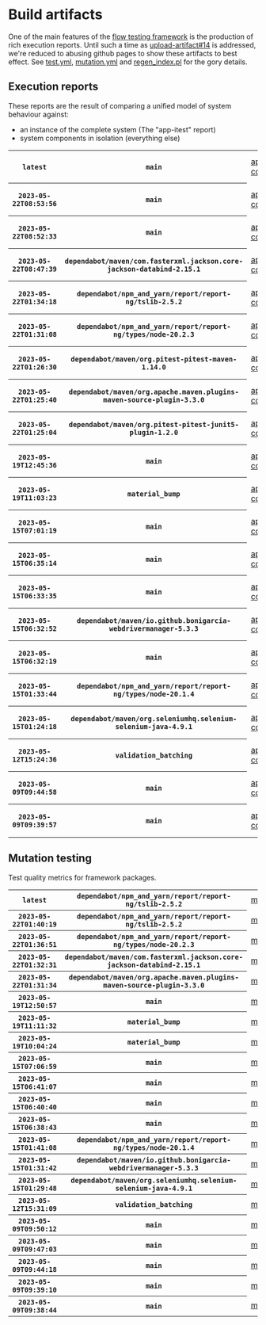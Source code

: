 # Build artifacts

One of the main features of the [flow testing framework](https://github.com/Mastercard/flow) is the production of rich execution reports.
Until such a time as [upload-artifact#14](https://github.com/actions/upload-artifact/issues/14) is addressed, we're reduced to abusing github pages to show these artifacts to best effect.
See [test.yml](https://github.com/Mastercard/flow/blob/main/.github/workflows/test.yml), [mutation.yml](https://github.com/Mastercard/flow/blob/main/.github/workflows/mutation.yml) and [regen_index.pl](https://github.com/Mastercard/flow/blob/pages/regen_index.pl) for the gory details.

## Execution reports

These reports are the result of comparing a unified model of system behaviour against:
 * an instance of the complete system (The "app-itest" report)
 * system components in isolation (everything else)

<!-- start:execution -->
<table>
	<tbody>
		<tr> <th><code>latest</code></th>
			 <th><code>main</code></th>
			<td><a href="execution/latest/flow_execution_reports/example/app-core/target/mctf/latest/index.html">app-core</a></td>
			<td><a href="execution/latest/flow_execution_reports/example/app-histogram/target/mctf/latest/index.html">app-histogram</a></td>
			<td><a href="execution/latest/flow_execution_reports/example/app-itest/target/mctf/latest/index.html">app-itest</a></td>
			<td><a href="execution/latest/flow_execution_reports/example/app-queue/target/mctf/latest/index.html">app-queue</a></td>
			<td><a href="execution/latest/flow_execution_reports/example/app-store/target/mctf/latest/index.html">app-store</a></td>
			<td><a href="execution/latest/flow_execution_reports/example/app-ui/target/mctf/latest/index.html">app-ui</a></td>
			<td><a href="execution/latest/flow_execution_reports/example/app-web-ui/target/mctf/latest/index.html">app-web-ui</a></td>
		</tr>
		<tr> <th><code>2023-05-22T08:53:56</code></th>
			 <th><code>main</code></th>
			<td><a href="execution/1684745636/flow_execution_reports/example/app-core/target/mctf/latest/index.html">app-core</a></td>
			<td><a href="execution/1684745636/flow_execution_reports/example/app-histogram/target/mctf/latest/index.html">app-histogram</a></td>
			<td><a href="execution/1684745636/flow_execution_reports/example/app-itest/target/mctf/latest/index.html">app-itest</a></td>
			<td><a href="execution/1684745636/flow_execution_reports/example/app-queue/target/mctf/latest/index.html">app-queue</a></td>
			<td><a href="execution/1684745636/flow_execution_reports/example/app-store/target/mctf/latest/index.html">app-store</a></td>
			<td><a href="execution/1684745636/flow_execution_reports/example/app-ui/target/mctf/latest/index.html">app-ui</a></td>
			<td><a href="execution/1684745636/flow_execution_reports/example/app-web-ui/target/mctf/latest/index.html">app-web-ui</a></td>
		</tr>
		<tr> <th><code>2023-05-22T08:52:33</code></th>
			 <th><code>main</code></th>
			<td><a href="execution/1684745553/flow_execution_reports/example/app-core/target/mctf/latest/index.html">app-core</a></td>
			<td><a href="execution/1684745553/flow_execution_reports/example/app-histogram/target/mctf/latest/index.html">app-histogram</a></td>
			<td><a href="execution/1684745553/flow_execution_reports/example/app-itest/target/mctf/latest/index.html">app-itest</a></td>
			<td><a href="execution/1684745553/flow_execution_reports/example/app-queue/target/mctf/latest/index.html">app-queue</a></td>
			<td><a href="execution/1684745553/flow_execution_reports/example/app-store/target/mctf/latest/index.html">app-store</a></td>
			<td><a href="execution/1684745553/flow_execution_reports/example/app-ui/target/mctf/latest/index.html">app-ui</a></td>
			<td><a href="execution/1684745553/flow_execution_reports/example/app-web-ui/target/mctf/latest/index.html">app-web-ui</a></td>
		</tr>
		<tr> <th><code>2023-05-22T08:47:39</code></th>
			 <th><code>dependabot/maven/com.fasterxml.jackson.core-jackson-databind-2.15.1</code></th>
			<td><a href="execution/1684745259/flow_execution_reports/example/app-core/target/mctf/latest/index.html">app-core</a></td>
			<td><a href="execution/1684745259/flow_execution_reports/example/app-histogram/target/mctf/latest/index.html">app-histogram</a></td>
			<td><a href="execution/1684745259/flow_execution_reports/example/app-itest/target/mctf/latest/index.html">app-itest</a></td>
			<td><a href="execution/1684745259/flow_execution_reports/example/app-queue/target/mctf/latest/index.html">app-queue</a></td>
			<td><a href="execution/1684745259/flow_execution_reports/example/app-store/target/mctf/latest/index.html">app-store</a></td>
			<td><a href="execution/1684745259/flow_execution_reports/example/app-ui/target/mctf/latest/index.html">app-ui</a></td>
			<td><a href="execution/1684745259/flow_execution_reports/example/app-web-ui/target/mctf/latest/index.html">app-web-ui</a></td>
		</tr>
		<tr> <th><code>2023-05-22T01:34:18</code></th>
			 <th><code>dependabot/npm_and_yarn/report/report-ng/tslib-2.5.2</code></th>
			<td><a href="execution/1684719258/flow_execution_reports/example/app-core/target/mctf/latest/index.html">app-core</a></td>
			<td><a href="execution/1684719258/flow_execution_reports/example/app-histogram/target/mctf/latest/index.html">app-histogram</a></td>
			<td><a href="execution/1684719258/flow_execution_reports/example/app-itest/target/mctf/latest/index.html">app-itest</a></td>
			<td><a href="execution/1684719258/flow_execution_reports/example/app-queue/target/mctf/latest/index.html">app-queue</a></td>
			<td><a href="execution/1684719258/flow_execution_reports/example/app-store/target/mctf/latest/index.html">app-store</a></td>
			<td><a href="execution/1684719258/flow_execution_reports/example/app-ui/target/mctf/latest/index.html">app-ui</a></td>
			<td><a href="execution/1684719258/flow_execution_reports/example/app-web-ui/target/mctf/latest/index.html">app-web-ui</a></td>
		</tr>
		<tr> <th><code>2023-05-22T01:31:08</code></th>
			 <th><code>dependabot/npm_and_yarn/report/report-ng/types/node-20.2.3</code></th>
			<td><a href="execution/1684719068/flow_execution_reports/example/app-core/target/mctf/latest/index.html">app-core</a></td>
			<td><a href="execution/1684719068/flow_execution_reports/example/app-histogram/target/mctf/latest/index.html">app-histogram</a></td>
			<td><a href="execution/1684719068/flow_execution_reports/example/app-itest/target/mctf/latest/index.html">app-itest</a></td>
			<td><a href="execution/1684719068/flow_execution_reports/example/app-queue/target/mctf/latest/index.html">app-queue</a></td>
			<td><a href="execution/1684719068/flow_execution_reports/example/app-store/target/mctf/latest/index.html">app-store</a></td>
			<td><a href="execution/1684719068/flow_execution_reports/example/app-ui/target/mctf/latest/index.html">app-ui</a></td>
			<td><a href="execution/1684719068/flow_execution_reports/example/app-web-ui/target/mctf/latest/index.html">app-web-ui</a></td>
		</tr>
		<tr> <th><code>2023-05-22T01:26:30</code></th>
			 <th><code>dependabot/maven/org.pitest-pitest-maven-1.14.0</code></th>
			<td><a href="execution/1684718790/flow_execution_reports/example/app-core/target/mctf/latest/index.html">app-core</a></td>
			<td><a href="execution/1684718790/flow_execution_reports/example/app-histogram/target/mctf/latest/index.html">app-histogram</a></td>
			<td><a href="execution/1684718790/flow_execution_reports/example/app-itest/target/mctf/latest/index.html">app-itest</a></td>
			<td><a href="execution/1684718790/flow_execution_reports/example/app-queue/target/mctf/latest/index.html">app-queue</a></td>
			<td><a href="execution/1684718790/flow_execution_reports/example/app-store/target/mctf/latest/index.html">app-store</a></td>
			<td><a href="execution/1684718790/flow_execution_reports/example/app-ui/target/mctf/latest/index.html">app-ui</a></td>
			<td><a href="execution/1684718790/flow_execution_reports/example/app-web-ui/target/mctf/latest/index.html">app-web-ui</a></td>
		</tr>
		<tr> <th><code>2023-05-22T01:25:40</code></th>
			 <th><code>dependabot/maven/org.apache.maven.plugins-maven-source-plugin-3.3.0</code></th>
			<td><a href="execution/1684718740/flow_execution_reports/example/app-core/target/mctf/latest/index.html">app-core</a></td>
			<td><a href="execution/1684718740/flow_execution_reports/example/app-histogram/target/mctf/latest/index.html">app-histogram</a></td>
			<td><a href="execution/1684718740/flow_execution_reports/example/app-itest/target/mctf/latest/index.html">app-itest</a></td>
			<td><a href="execution/1684718740/flow_execution_reports/example/app-queue/target/mctf/latest/index.html">app-queue</a></td>
			<td><a href="execution/1684718740/flow_execution_reports/example/app-store/target/mctf/latest/index.html">app-store</a></td>
			<td><a href="execution/1684718740/flow_execution_reports/example/app-ui/target/mctf/latest/index.html">app-ui</a></td>
			<td><a href="execution/1684718740/flow_execution_reports/example/app-web-ui/target/mctf/latest/index.html">app-web-ui</a></td>
		</tr>
		<tr> <th><code>2023-05-22T01:25:04</code></th>
			 <th><code>dependabot/maven/org.pitest-pitest-junit5-plugin-1.2.0</code></th>
			<td><a href="execution/1684718704/flow_execution_reports/example/app-core/target/mctf/latest/index.html">app-core</a></td>
			<td><a href="execution/1684718704/flow_execution_reports/example/app-histogram/target/mctf/latest/index.html">app-histogram</a></td>
			<td><a href="execution/1684718704/flow_execution_reports/example/app-itest/target/mctf/latest/index.html">app-itest</a></td>
			<td><a href="execution/1684718704/flow_execution_reports/example/app-queue/target/mctf/latest/index.html">app-queue</a></td>
			<td><a href="execution/1684718704/flow_execution_reports/example/app-store/target/mctf/latest/index.html">app-store</a></td>
			<td><a href="execution/1684718704/flow_execution_reports/example/app-ui/target/mctf/latest/index.html">app-ui</a></td>
			<td><a href="execution/1684718704/flow_execution_reports/example/app-web-ui/target/mctf/latest/index.html">app-web-ui</a></td>
		</tr>
		<tr> <th><code>2023-05-19T12:45:36</code></th>
			 <th><code>main</code></th>
			<td><a href="execution/1684500336/flow_execution_reports/example/app-core/target/mctf/latest/index.html">app-core</a></td>
			<td><a href="execution/1684500336/flow_execution_reports/example/app-histogram/target/mctf/latest/index.html">app-histogram</a></td>
			<td><a href="execution/1684500336/flow_execution_reports/example/app-itest/target/mctf/latest/index.html">app-itest</a></td>
			<td><a href="execution/1684500336/flow_execution_reports/example/app-queue/target/mctf/latest/index.html">app-queue</a></td>
			<td><a href="execution/1684500336/flow_execution_reports/example/app-store/target/mctf/latest/index.html">app-store</a></td>
			<td><a href="execution/1684500336/flow_execution_reports/example/app-ui/target/mctf/latest/index.html">app-ui</a></td>
			<td><a href="execution/1684500336/flow_execution_reports/example/app-web-ui/target/mctf/latest/index.html">app-web-ui</a></td>
		</tr>
		<tr> <th><code>2023-05-19T11:03:23</code></th>
			 <th><code>material_bump</code></th>
			<td><a href="execution/1684494203/flow_execution_reports/example/app-core/target/mctf/latest/index.html">app-core</a></td>
			<td><a href="execution/1684494203/flow_execution_reports/example/app-histogram/target/mctf/latest/index.html">app-histogram</a></td>
			<td><a href="execution/1684494203/flow_execution_reports/example/app-itest/target/mctf/latest/index.html">app-itest</a></td>
			<td><a href="execution/1684494203/flow_execution_reports/example/app-queue/target/mctf/latest/index.html">app-queue</a></td>
			<td><a href="execution/1684494203/flow_execution_reports/example/app-store/target/mctf/latest/index.html">app-store</a></td>
			<td><a href="execution/1684494203/flow_execution_reports/example/app-ui/target/mctf/latest/index.html">app-ui</a></td>
			<td><a href="execution/1684494203/flow_execution_reports/example/app-web-ui/target/mctf/latest/index.html">app-web-ui</a></td>
		</tr>
		<tr> <th><code>2023-05-15T07:01:19</code></th>
			 <th><code>main</code></th>
			<td><a href="execution/1684134079/flow_execution_reports/example/app-core/target/mctf/latest/index.html">app-core</a></td>
			<td><a href="execution/1684134079/flow_execution_reports/example/app-histogram/target/mctf/latest/index.html">app-histogram</a></td>
			<td><a href="execution/1684134079/flow_execution_reports/example/app-itest/target/mctf/latest/index.html">app-itest</a></td>
			<td><a href="execution/1684134079/flow_execution_reports/example/app-queue/target/mctf/latest/index.html">app-queue</a></td>
			<td><a href="execution/1684134079/flow_execution_reports/example/app-store/target/mctf/latest/index.html">app-store</a></td>
			<td><a href="execution/1684134079/flow_execution_reports/example/app-ui/target/mctf/latest/index.html">app-ui</a></td>
			<td><a href="execution/1684134079/flow_execution_reports/example/app-web-ui/target/mctf/latest/index.html">app-web-ui</a></td>
		</tr>
		<tr> <th><code>2023-05-15T06:35:14</code></th>
			 <th><code>main</code></th>
			<td><a href="execution/1684132514/flow_execution_reports/example/app-core/target/mctf/latest/index.html">app-core</a></td>
			<td><a href="execution/1684132514/flow_execution_reports/example/app-histogram/target/mctf/latest/index.html">app-histogram</a></td>
			<td><a href="execution/1684132514/flow_execution_reports/example/app-itest/target/mctf/latest/index.html">app-itest</a></td>
			<td><a href="execution/1684132514/flow_execution_reports/example/app-queue/target/mctf/latest/index.html">app-queue</a></td>
			<td><a href="execution/1684132514/flow_execution_reports/example/app-store/target/mctf/latest/index.html">app-store</a></td>
			<td><a href="execution/1684132514/flow_execution_reports/example/app-ui/target/mctf/latest/index.html">app-ui</a></td>
			<td><a href="execution/1684132514/flow_execution_reports/example/app-web-ui/target/mctf/latest/index.html">app-web-ui</a></td>
		</tr>
		<tr> <th><code>2023-05-15T06:33:35</code></th>
			 <th><code>main</code></th>
			<td><a href="execution/1684132415/flow_execution_reports/example/app-core/target/mctf/latest/index.html">app-core</a></td>
			<td><a href="execution/1684132415/flow_execution_reports/example/app-histogram/target/mctf/latest/index.html">app-histogram</a></td>
			<td><a href="execution/1684132415/flow_execution_reports/example/app-itest/target/mctf/latest/index.html">app-itest</a></td>
			<td><a href="execution/1684132415/flow_execution_reports/example/app-queue/target/mctf/latest/index.html">app-queue</a></td>
			<td><a href="execution/1684132415/flow_execution_reports/example/app-store/target/mctf/latest/index.html">app-store</a></td>
			<td><a href="execution/1684132415/flow_execution_reports/example/app-ui/target/mctf/latest/index.html">app-ui</a></td>
			<td><a href="execution/1684132415/flow_execution_reports/example/app-web-ui/target/mctf/latest/index.html">app-web-ui</a></td>
		</tr>
		<tr> <th><code>2023-05-15T06:32:52</code></th>
			 <th><code>dependabot/maven/io.github.bonigarcia-webdrivermanager-5.3.3</code></th>
			<td><a href="execution/1684132372/flow_execution_reports/example/app-core/target/mctf/latest/index.html">app-core</a></td>
			<td><a href="execution/1684132372/flow_execution_reports/example/app-histogram/target/mctf/latest/index.html">app-histogram</a></td>
			<td><a href="execution/1684132372/flow_execution_reports/example/app-itest/target/mctf/latest/index.html">app-itest</a></td>
			<td><a href="execution/1684132372/flow_execution_reports/example/app-queue/target/mctf/latest/index.html">app-queue</a></td>
			<td><a href="execution/1684132372/flow_execution_reports/example/app-store/target/mctf/latest/index.html">app-store</a></td>
			<td><a href="execution/1684132372/flow_execution_reports/example/app-ui/target/mctf/latest/index.html">app-ui</a></td>
			<td><a href="execution/1684132372/flow_execution_reports/example/app-web-ui/target/mctf/latest/index.html">app-web-ui</a></td>
		</tr>
		<tr> <th><code>2023-05-15T06:32:19</code></th>
			 <th><code>main</code></th>
			<td><a href="execution/1684132339/flow_execution_reports/example/app-core/target/mctf/latest/index.html">app-core</a></td>
			<td><a href="execution/1684132339/flow_execution_reports/example/app-histogram/target/mctf/latest/index.html">app-histogram</a></td>
			<td><a href="execution/1684132339/flow_execution_reports/example/app-itest/target/mctf/latest/index.html">app-itest</a></td>
			<td><a href="execution/1684132339/flow_execution_reports/example/app-queue/target/mctf/latest/index.html">app-queue</a></td>
			<td><a href="execution/1684132339/flow_execution_reports/example/app-store/target/mctf/latest/index.html">app-store</a></td>
			<td><a href="execution/1684132339/flow_execution_reports/example/app-ui/target/mctf/latest/index.html">app-ui</a></td>
			<td><a href="execution/1684132339/flow_execution_reports/example/app-web-ui/target/mctf/latest/index.html">app-web-ui</a></td>
		</tr>
		<tr> <th><code>2023-05-15T01:33:44</code></th>
			 <th><code>dependabot/npm_and_yarn/report/report-ng/types/node-20.1.4</code></th>
			<td><a href="execution/1684114424/flow_execution_reports/example/app-core/target/mctf/latest/index.html">app-core</a></td>
			<td><a href="execution/1684114424/flow_execution_reports/example/app-histogram/target/mctf/latest/index.html">app-histogram</a></td>
			<td><a href="execution/1684114424/flow_execution_reports/example/app-itest/target/mctf/latest/index.html">app-itest</a></td>
			<td><a href="execution/1684114424/flow_execution_reports/example/app-queue/target/mctf/latest/index.html">app-queue</a></td>
			<td><a href="execution/1684114424/flow_execution_reports/example/app-store/target/mctf/latest/index.html">app-store</a></td>
			<td><a href="execution/1684114424/flow_execution_reports/example/app-ui/target/mctf/latest/index.html">app-ui</a></td>
			<td><a href="execution/1684114424/flow_execution_reports/example/app-web-ui/target/mctf/latest/index.html">app-web-ui</a></td>
		</tr>
		<tr> <th><code>2023-05-15T01:24:18</code></th>
			 <th><code>dependabot/maven/org.seleniumhq.selenium-selenium-java-4.9.1</code></th>
			<td><a href="execution/1684113858/flow_execution_reports/example/app-core/target/mctf/latest/index.html">app-core</a></td>
			<td><a href="execution/1684113858/flow_execution_reports/example/app-histogram/target/mctf/latest/index.html">app-histogram</a></td>
			<td><a href="execution/1684113858/flow_execution_reports/example/app-itest/target/mctf/latest/index.html">app-itest</a></td>
			<td><a href="execution/1684113858/flow_execution_reports/example/app-queue/target/mctf/latest/index.html">app-queue</a></td>
			<td><a href="execution/1684113858/flow_execution_reports/example/app-store/target/mctf/latest/index.html">app-store</a></td>
			<td><a href="execution/1684113858/flow_execution_reports/example/app-ui/target/mctf/latest/index.html">app-ui</a></td>
			<td><a href="execution/1684113858/flow_execution_reports/example/app-web-ui/target/mctf/latest/index.html">app-web-ui</a></td>
		</tr>
		<tr> <th><code>2023-05-12T15:24:36</code></th>
			 <th><code>validation_batching</code></th>
			<td><a href="execution/1683905076/flow_execution_reports/example/app-core/target/mctf/latest/index.html">app-core</a></td>
			<td><a href="execution/1683905076/flow_execution_reports/example/app-histogram/target/mctf/latest/index.html">app-histogram</a></td>
			<td><a href="execution/1683905076/flow_execution_reports/example/app-itest/target/mctf/latest/index.html">app-itest</a></td>
			<td><a href="execution/1683905076/flow_execution_reports/example/app-queue/target/mctf/latest/index.html">app-queue</a></td>
			<td><a href="execution/1683905076/flow_execution_reports/example/app-store/target/mctf/latest/index.html">app-store</a></td>
			<td><a href="execution/1683905076/flow_execution_reports/example/app-ui/target/mctf/latest/index.html">app-ui</a></td>
			<td><a href="execution/1683905076/flow_execution_reports/example/app-web-ui/target/mctf/latest/index.html">app-web-ui</a></td>
		</tr>
		<tr> <th><code>2023-05-09T09:44:58</code></th>
			 <th><code>main</code></th>
			<td><a href="execution/1683625498/flow_execution_reports/example/app-core/target/mctf/latest/index.html">app-core</a></td>
			<td><a href="execution/1683625498/flow_execution_reports/example/app-histogram/target/mctf/latest/index.html">app-histogram</a></td>
			<td><a href="execution/1683625498/flow_execution_reports/example/app-itest/target/mctf/latest/index.html">app-itest</a></td>
			<td><a href="execution/1683625498/flow_execution_reports/example/app-queue/target/mctf/latest/index.html">app-queue</a></td>
			<td><a href="execution/1683625498/flow_execution_reports/example/app-store/target/mctf/latest/index.html">app-store</a></td>
			<td><a href="execution/1683625498/flow_execution_reports/example/app-ui/target/mctf/latest/index.html">app-ui</a></td>
			<td><a href="execution/1683625498/flow_execution_reports/example/app-web-ui/target/mctf/latest/index.html">app-web-ui</a></td>
		</tr>
		<tr> <th><code>2023-05-09T09:39:57</code></th>
			 <th><code>main</code></th>
			<td><a href="execution/1683625197/flow_execution_reports/example/app-core/target/mctf/latest/index.html">app-core</a></td>
			<td><a href="execution/1683625197/flow_execution_reports/example/app-histogram/target/mctf/latest/index.html">app-histogram</a></td>
			<td><a href="execution/1683625197/flow_execution_reports/example/app-itest/target/mctf/latest/index.html">app-itest</a></td>
			<td><a href="execution/1683625197/flow_execution_reports/example/app-queue/target/mctf/latest/index.html">app-queue</a></td>
			<td><a href="execution/1683625197/flow_execution_reports/example/app-store/target/mctf/latest/index.html">app-store</a></td>
			<td><a href="execution/1683625197/flow_execution_reports/example/app-ui/target/mctf/latest/index.html">app-ui</a></td>
			<td><a href="execution/1683625197/flow_execution_reports/example/app-web-ui/target/mctf/latest/index.html">app-web-ui</a></td>
		</tr>
	</tbody>
</table>
<!-- end:execution -->

## Mutation testing

Test quality metrics for framework packages.

<!-- start:mutation -->
<table>
	<tbody>
		<tr> <th><code>latest</code></th>
			 <th><code>dependabot/npm_and_yarn/report/report-ng/tslib-2.5.2</code></th>
			<td><a href="mutation/latest/mutation_report/index.html">mutation</a></td>
		</tr>
		<tr> <th><code>2023-05-22T01:40:19</code></th>
			 <th><code>dependabot/npm_and_yarn/report/report-ng/tslib-2.5.2</code></th>
			<td><a href="mutation/1684719619/mutation_report/index.html">mutation</a></td>
		</tr>
		<tr> <th><code>2023-05-22T01:36:51</code></th>
			 <th><code>dependabot/npm_and_yarn/report/report-ng/types/node-20.2.3</code></th>
			<td><a href="mutation/1684719411/mutation_report/index.html">mutation</a></td>
		</tr>
		<tr> <th><code>2023-05-22T01:32:31</code></th>
			 <th><code>dependabot/maven/com.fasterxml.jackson.core-jackson-databind-2.15.1</code></th>
			<td><a href="mutation/1684719151/mutation_report/index.html">mutation</a></td>
		</tr>
		<tr> <th><code>2023-05-22T01:31:34</code></th>
			 <th><code>dependabot/maven/org.apache.maven.plugins-maven-source-plugin-3.3.0</code></th>
			<td><a href="mutation/1684719094/mutation_report/index.html">mutation</a></td>
		</tr>
		<tr> <th><code>2023-05-19T12:50:57</code></th>
			 <th><code>main</code></th>
			<td><a href="mutation/1684500657/mutation_report/index.html">mutation</a></td>
		</tr>
		<tr> <th><code>2023-05-19T11:11:32</code></th>
			 <th><code>material_bump</code></th>
			<td><a href="mutation/1684494692/mutation_report/index.html">mutation</a></td>
		</tr>
		<tr> <th><code>2023-05-19T10:04:24</code></th>
			 <th><code>material_bump</code></th>
			<td><a href="mutation/1684490664/mutation_report/index.html">mutation</a></td>
		</tr>
		<tr> <th><code>2023-05-15T07:06:59</code></th>
			 <th><code>main</code></th>
			<td><a href="mutation/1684134419/mutation_report/index.html">mutation</a></td>
		</tr>
		<tr> <th><code>2023-05-15T06:41:07</code></th>
			 <th><code>main</code></th>
			<td><a href="mutation/1684132867/mutation_report/index.html">mutation</a></td>
		</tr>
		<tr> <th><code>2023-05-15T06:40:40</code></th>
			 <th><code>main</code></th>
			<td><a href="mutation/1684132840/mutation_report/index.html">mutation</a></td>
		</tr>
		<tr> <th><code>2023-05-15T06:38:43</code></th>
			 <th><code>main</code></th>
			<td><a href="mutation/1684132723/mutation_report/index.html">mutation</a></td>
		</tr>
		<tr> <th><code>2023-05-15T01:41:08</code></th>
			 <th><code>dependabot/npm_and_yarn/report/report-ng/types/node-20.1.4</code></th>
			<td><a href="mutation/1684114868/mutation_report/index.html">mutation</a></td>
		</tr>
		<tr> <th><code>2023-05-15T01:31:42</code></th>
			 <th><code>dependabot/maven/io.github.bonigarcia-webdrivermanager-5.3.3</code></th>
			<td><a href="mutation/1684114302/mutation_report/index.html">mutation</a></td>
		</tr>
		<tr> <th><code>2023-05-15T01:29:48</code></th>
			 <th><code>dependabot/maven/org.seleniumhq.selenium-selenium-java-4.9.1</code></th>
			<td><a href="mutation/1684114188/mutation_report/index.html">mutation</a></td>
		</tr>
		<tr> <th><code>2023-05-12T15:31:09</code></th>
			 <th><code>validation_batching</code></th>
			<td><a href="mutation/1683905469/mutation_report/index.html">mutation</a></td>
		</tr>
		<tr> <th><code>2023-05-09T09:50:12</code></th>
			 <th><code>main</code></th>
			<td><a href="mutation/1683625812/mutation_report/index.html">mutation</a></td>
		</tr>
		<tr> <th><code>2023-05-09T09:47:03</code></th>
			 <th><code>main</code></th>
			<td><a href="mutation/1683625623/mutation_report/index.html">mutation</a></td>
		</tr>
		<tr> <th><code>2023-05-09T09:44:18</code></th>
			 <th><code>main</code></th>
			<td><a href="mutation/1683625458/mutation_report/index.html">mutation</a></td>
		</tr>
		<tr> <th><code>2023-05-09T09:39:10</code></th>
			 <th><code>main</code></th>
			<td><a href="mutation/1683625150/mutation_report/index.html">mutation</a></td>
		</tr>
		<tr> <th><code>2023-05-09T09:38:44</code></th>
			 <th><code>main</code></th>
			<td><a href="mutation/1683625124/mutation_report/index.html">mutation</a></td>
		</tr>
	</tbody>
</table>
<!-- end:mutation -->
